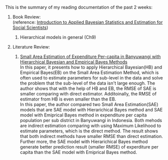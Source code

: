 This is the summary of my reading documentation of the past 2 weeks:<br/>

1. Book Review:<br/>(reference: [Introduction to Applied Bayesian Statistics and Estimation for Social Scientists](https://www.springer.com/gp/book/9780387712642))
   1. Hierarchical models in general (Ch9)


2. Literature Review:<br/>
   1. [Small Area Estimation of Expenditure Per-capita in Banyuwangi with Hierarchical Bayesian and Empirical Bayes Methods](http://iptek.its.ac.id/index.php/jos/article/view/3185)<br/>
   In this paper, it presents how to apply Hierarchical Bayesian(HB) and Empirical Bayes(EB) on the Small Area Estimation Method, which is often used to estimate parameters for sub-level in the data and solve the problem that the sub-level of the data isn't large enough. The author shows that with the help of HB and EB, the RMSE of SAE is smaller comparing with direct estimator. Additoinally, the RMSE of estimator from HB is even smaller than the EB. <br/>
   In this paper, the author compared two Small Area Estimation(SAE) models that are SAE model with Hierarichical Bayes method and SAE model with Emiprical Bayes method in expenditure per capita population per sub district in Banyuwangi in Indonesia. Both mehods are indirect estimation comparing with using Maximum Likelihood to estimate parameters, which is the direct method. The result shows that both indirect methods have smaller RMSE than direct estimation. Further more, the SAE model with Hierarichical Bayes method generate better prediction result (smaller RMSE) of experditure per capita than the SAE model with Emiprical Bayes method.

